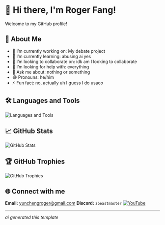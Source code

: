 # 👋 Hi there, I'm Roger Fang!

Welcome to my GitHub profile!  

## 🚀 About Me

- 🔭 I’m currently working on: My debate project
- 🌱 I’m currently learning: abusing ai yes
- 👯 I’m looking to collaborate on: idk am I looking to collaborate
- 🤔 I’m looking for help with: everything
- 💬 Ask me about: nothing or something
- 😄 Pronouns: he/him
- ⚡ Fun fact: no, actually uh I guess I do usaco

## 🛠️ Languages and Tools

![Languages and Tools](https://skillicons.dev/icons?i=python,cpp,js,react,github&perline=6)

## 📈 GitHub Stats

![GitHub Stats](https://github-readme-stats.vercel.app/api?username=rogerfang28&show_icons=true&theme=default)

## 🏆 GitHub Trophies

![GitHub Trophies](https://github-profile-trophy.vercel.app/?username=rogerfang28)

## 🌐 Connect with me

**Email:** yunchengroger@gmail.com
**Discord:** `zbeastmaster`
[![YouTube](https://img.shields.io/badge/YouTube-Subscribe-red?logo=youtube&logoColor=white)](https://youtube.com/@yunchengroger)

---

_ai generated this template_
